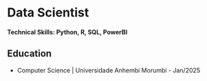 # Data Scientist

#### Technical Skills: Python, R, SQL, PowerBI

## Education
- Computer Science | Universidade Anhembi Morumbi - Jan/2025
